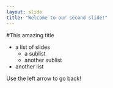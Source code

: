 ```yaml
---
layout: slide
title: "Welcome to our second slide!"
---
```

#This amazing title
* a list of slides
    * a sublist
    * another sublist
* another list

Use the left arrow to go back!
